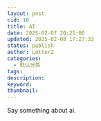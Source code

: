 ```yaml
---
layout: post
cid: 10
title: AI
date: 2025-02-07 20:21:00
updated: 2025-02-08 17:27:33
status: publish
author: LetterZ
categories: 
  - 默认分类
tags: 
description: 
keyword: 
thumbnail: 
---
```



Say something about ai.